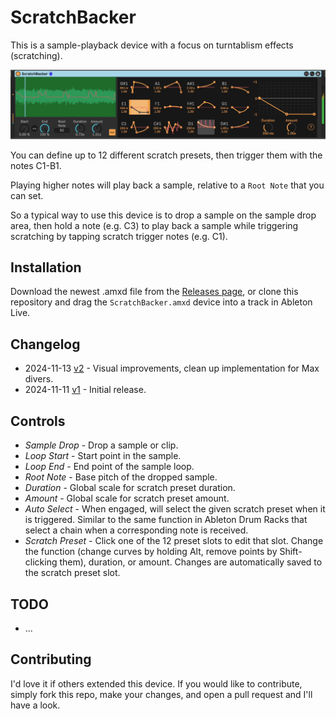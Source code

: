 # ScratchBacker

This is a sample-playback device with a focus on turntablism effects (scratching).

![The Device](images/device.gif)

You can define up to 12 different scratch presets, then trigger them with the notes C1-B1.

Playing higher notes will play back a sample, relative to a `Root Note` that you can set.

So a typical way to use this device is to drop a sample on the sample drop area, then hold a note (e.g. C3) to play back a sample while triggering scratching by tapping scratch trigger notes (e.g. C1).

## Installation

Download the newest .amxd file from the [Releases page](https://github.com/zsteinkamp/m4l-ScratchBacker/releases), or clone this repository and drag the `ScratchBacker.amxd` device into a track in Ableton Live.

## Changelog

* 2024-11-13 [v2](https://github.com/zsteinkamp/m4l-ScratchBacker/releases/download/v2/ScratchBacker-v2.amxd) - Visual improvements, clean up implementation for Max divers.
* 2024-11-11 [v1](https://github.com/zsteinkamp/m4l-ScratchBacker/releases/download/v1/ScratchBacker-v1.amxd) - Initial release.

## Controls

* *Sample Drop* - Drop a sample or clip.
* *Loop Start* - Start point in the sample.
* *Loop End* - End point of the sample loop.
* *Root Note* - Base pitch of the dropped sample.
* *Duration* - Global scale for scratch preset duration.
* *Amount* - Global scale for scratch preset amount.
* *Auto Select* - When engaged, will select the given scratch preset when it is triggered. Similar to the same function in Ableton Drum Racks that select a chain when a corresponding note is received.
* *Scratch Preset* - Click one of the 12 preset slots to edit that slot. Change the function (change curves by holding Alt, remove points by Shift-clicking them), duration, or amount. Changes are automatically saved to the scratch preset slot.

## TODO

* ...

## Contributing

I'd love it if others extended this device. If you would like to contribute, simply fork this repo, make your changes, and open a pull request and I'll have a look.
